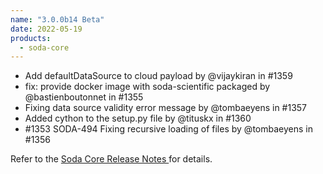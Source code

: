 ```yaml
---
name: "3.0.0b14 Beta"
date: 2022-05-19
products:
  - soda-core
---
```


* Add defaultDataSource to cloud payload by @vijaykiran in #1359
* fix: provide docker image with soda-scientific packaged by @bastienboutonnet in #1355
* Fixing data source validity error message by @tombaeyens in #1357
* Added cython to the setup.py file by @tituskx in #1360
* #1353 SODA-494 Fixing recursive loading of files by @tombaeyens in #1356

Refer to the <a href="https://github.com/sodadata/soda-core/releases" target="_blank">Soda Core Release Notes </a> for details.